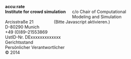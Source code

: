 <div class="two columns alpha omega"></div>
<div class="four columns">
    <strong>
        accu:rate<br />
        Institute for crowd simulation
    </strong>
    <br />
    c/o Chair of Computational<br />Modeling and Simulation
</div>
<div class="four columns">
    Arcisstra&szlig;e 21<br />
    D-80290 Munich<br />
    +49 (0)89&ndash;21553869<br />
            <span id="mailadresse">(Bitte Javascript aktivieren.)</span>
</div>
<div class="four columns">
    UstID-Nr. DExxxxxxxxxxxxx<br />
    Gerichtsstand<br />
    Persönlicher Verantwortlicher<br />
    &copy; 2014<br />
</div>
<div class="one column omega"></div>

